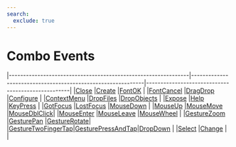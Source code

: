 ```yaml
---
search:
  exclude: true
---
```


<h1 class="heading"><span class="name">Combo Events</span></h1>

|---------------------------------------------------------------|-------------------------------------------------------------|---------------------------------------------------|
|[Close](../methodorevents/close.md)                            |[Create](../methodorevents/create.md)                        |[FontOK](../methodorevents/fontok.md)              |
|[FontCancel](../methodorevents/fontcancel.md)                  |[DragDrop](../methodorevents/dragdrop.md)                    |[Configure](../methodorevents/configure.md)        |
|[ContextMenu](../methodorevents/contextmenu.md)                |[DropFiles](../methodorevents/dropfiles.md)                  |[DropObjects](../methodorevents/dropobjects.md)    |
|[Expose](../methodorevents/expose.md)                          |[Help](../methodorevents/help.md)                            |[KeyPress](../methodorevents/keypress.md)          |
|[GotFocus](../methodorevents/gotfocus.md)                      |[LostFocus](../methodorevents/lostfocus.md)                  |[MouseDown](../methodorevents/mousedown.md)        |
|[MouseUp](../methodorevents/mouseup.md)                        |[MouseMove](../methodorevents/mousemove.md)                  |[MouseDblClick](../methodorevents/mousedblclick.md)|
|[MouseEnter](../methodorevents/mouseenter.md)                  |[MouseLeave](../methodorevents/mouseleave.md)                |[MouseWheel](../methodorevents/mousewheel.md)      |
|[GestureZoom](../methodorevents/gesturezoom.md)                |[GesturePan](../methodorevents/gesturepan.md)                |[GestureRotate](../methodorevents/gesturerotate.md)|
|[GestureTwoFingerTap](../methodorevents/gesturetwofingertap.md)|[GesturePressAndTap](../methodorevents/gesturepressandtap.md)|[DropDown](../methodorevents/dropdown.md)          |
|[Select](../methodorevents/select.md)                          |[Change](../methodorevents/change.md)                        |&nbsp;                                             |
